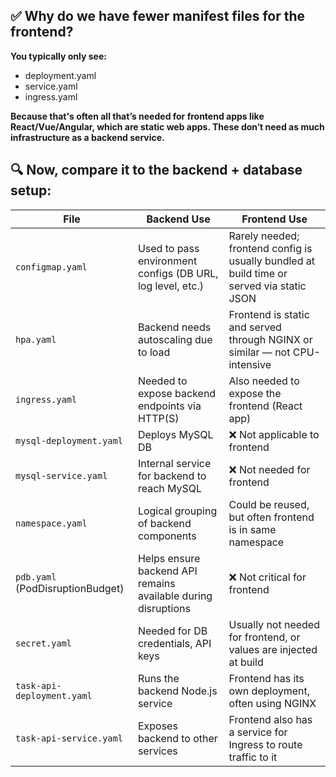 
## ✅ Why do we have fewer manifest files for the frontend?
**You typically only see:**
- deployment.yaml
- service.yaml
- ingress.yaml

**Because that's often all that’s needed for frontend apps like React/Vue/Angular, which are static web apps. These don’t need as much infrastructure as a backend service.**
## 🔍 Now, compare it to the backend + database setup:

| File                             | Backend Use                                                   | Frontend Use                                                                              |
| -------------------------------- | ------------------------------------------------------------- | ----------------------------------------------------------------------------------------- |
| `configmap.yaml`                 | Used to pass environment configs (DB URL, log level, etc.)    | Rarely needed; frontend config is usually bundled at build time or served via static JSON |
| `hpa.yaml`                       | Backend needs autoscaling due to load                         | Frontend is static and served through NGINX or similar — not CPU-intensive                |
| `ingress.yaml`                   | Needed to expose backend endpoints via HTTP(S)                | Also needed to expose the frontend (React app)                                            |
| `mysql-deployment.yaml`          | Deploys MySQL DB                                              | ❌ Not applicable to frontend                                                             |
| `mysql-service.yaml`             | Internal service for backend to reach MySQL                   | ❌ Not needed for frontend                                                                |
| `namespace.yaml`                 | Logical grouping of backend components                        | Could be reused, but often frontend is in same namespace                                  |
| `pdb.yaml` (PodDisruptionBudget) | Helps ensure backend API remains available during disruptions | ❌ Not critical for frontend                                                              |
| `secret.yaml`                    | Needed for DB credentials, API keys                           | Usually not needed for frontend, or values are injected at build                          |
| `task-api-deployment.yaml`       | Runs the backend Node.js service                              | Frontend has its own deployment, often using NGINX                                        |
| `task-api-service.yaml`          | Exposes backend to other services                             | Frontend also has a service for Ingress to route traffic to it                            |
